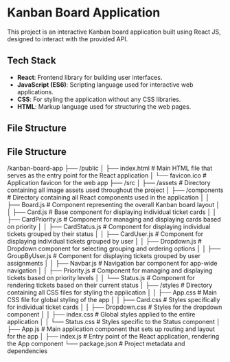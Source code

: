 # Kanban Board Application

This project is an interactive Kanban board application built using React JS, designed to interact with the provided API.

## Tech Stack

- **React**: Frontend library for building user interfaces.
- **JavaScript (ES6)**: Scripting language used for interactive web applications.
- **CSS**: For styling the application without any CSS libraries.
- **HTML**: Markup language used for structuring the web pages.

## File Structure

## File Structure

/kanban-board-app 
├── /public 
│   ├── index.html          # Main HTML file that serves as the entry point for the React application
│   └── favicon.ico         # Application favicon for the web app
├── /src 
│   ├── /assets             # Directory containing all image assets used throughout the project
│   ├── /components         # Directory containing all React components used in the application
│   │   ├── Board.js        # Component representing the overall Kanban board layout
│   │   ├── Card.js         # Base component for displaying individual ticket cards
│   │   ├── CardPriority.js  # Component for managing and displaying cards based on priority
│   │   ├── CardStatus.js    # Component for displaying individual tickets grouped by their status
│   │   ├── CardUser.js      # Component for displaying individual tickets grouped by user
│   │   ├── Dropdown.js      # Dropdown component for selecting grouping and ordering options
│   │   ├── GroupByUser.js   # Component for displaying tickets grouped by user assignments
│   │   ├── Navbar.js        # Navigation bar component for app-wide navigation
│   │   ├── Priority.js      # Component for managing and displaying tickets based on priority levels
│   │   └── Status.js        # Component for rendering tickets based on their current status
│   ├── /styles              # Directory containing all CSS files for styling the application
│   │   ├── App.css          # Main CSS file for global styling of the app
│   │   ├── Card.css         # Styles specifically for individual ticket cards
│   │   ├── Dropdown.css      # Styles for the dropdown component
│   │   ├── index.css        # Global styles applied to the entire application
│   │   └── Status.css       # Styles specific to the Status component
│   ├── App.js               # Main application component that sets up routing and layout for the app
│   ├── index.js             # Entry point of the React application, rendering the App component
└── package.json             # Project metadata and dependencies